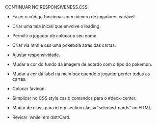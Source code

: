 CONTINUAR NO RESPONSIVENESS.CSS

- Fazer o código funcionar com número de jogadores variável.
- Criar uma tela inicial que envolve o loading.
- Permitir o jogador de colocar o seu nome.
- Criar via html e css uma pokebola atrás das cartas.

- Ajustar responsividade.
- Mudar a cor do fundo da imagem de acordo com o tipo do pokemon.
- Mudar a cor da label na main box quando o jogador perder todas as cartas.
- Colocar favicon.
- Simplicar no CSS style.css o comandos para o #deck-center.
- Mudar de class para id em section class="selected-cards" no HTML.
- Revisar 'while' em distrCard.
